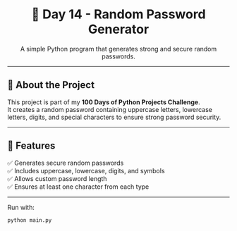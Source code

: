 <h1 align="center">🔐 Day 14 - Random Password Generator</h1>

<p align="center">
  A simple Python program that generates strong and secure random passwords.
</p>

---

## 📖 About the Project
This project is part of my **100 Days of Python Projects Challenge**.  
It creates a random password containing uppercase letters, lowercase letters, digits, and special characters to ensure strong password security.

---

## 🚀 Features
✅ Generates secure random passwords  
✅ Includes uppercase, lowercase, digits, and symbols  
✅ Allows custom password length  
✅ Ensures at least one character from each type  

---

Run with:
   ```bash
   python main.py
